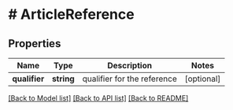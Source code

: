 # # ArticleReference

## Properties

Name | Type | Description | Notes
------------ | ------------- | ------------- | -------------
**qualifier** | **string** | qualifier for the reference | [optional]

[[Back to Model list]](../../README.md#models) [[Back to API list]](../../README.md#endpoints) [[Back to README]](../../README.md)
